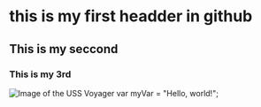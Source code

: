 # this is my first headder in github
## This is my seccond
### This is my 3rd
![Image of the USS Voyager](https://www.ex-astris-scientia.org/scans/other/voy-side.jpg)
var myVar = "Hello, world!";
